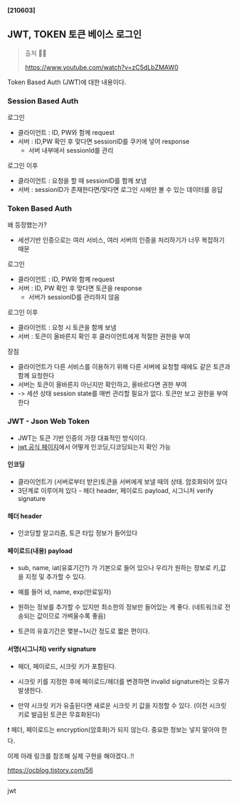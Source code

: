 **[210603]**



## JWT, TOKEN 토큰 베이스 로그인

> 출처 🙇‍♂️
>
> https://www.youtube.com/watch?v=zC5dLbZMAW0

Token Based Auth (JWT)에 대한 내용이다.

### Session Based Auth

로그인

- 클라이언트 : ID, PW와 함께 request
- 서버 : ID,PW 확인 후 맞다면 sessionID를 쿠키에 넣어 response
  - 서버 내부에서 sessionId를 관리

로그인 이후

- 클라이언트 : 요청을 할 때 sessionID를 함께 보냄
- 서버 : sessionID가 존재한다면/맞다면 로그인 시에만 볼 수 있는 데이터를 응답

### Token Based Auth

왜 등장했는가?

- 세션기반 인증으로는 여러 서비스, 여러 서버의 인증을 처리하기가 너무 복잡하기 때문

로그인

- 클라이언트 : ID, PW와 함께 request
- 서버 : ID, PW 확인 후 맞다면 토큰을 response
  - 서버가 sessionID를 관리하지 않음

로그인 이후

- 클라이언트 : 요청 시 토큰을 함께 보냄
- 서버 : 토큰이 올바른지 확인 후 클라이언트에게 적절한 권한을 부여

장점

- 클라이언트가 다른 서비스를 이용하기 위해 다른 서버에 요청할 때에도 같은 토큰과 함께 요청한다
- 서버는 토큰이 올바른지 아닌지만 확인하고, 올바르다면 권한 부여
- -> 세션 상태 session state를 매번 관리할 필요가 없다. 토큰만 보고 권한을 부여한다

### JWT - Json Web Token

- JWT는 토큰 기반 인증의 가장 대표적인 방식이다.
- [jwt 공식 페이지](https://jwt.io/)에서 어떻게 인코딩,디코딩되는지 확인 가능 

#### 인코딩

- 클라이언트가 (서버로부터 받은)토큰을 서버에게 보낼 때의 상태. 암호화되어 있다
- 3단계로 이루어져 있다 - 헤더 header, 페이로드 payload,  시그니처 verify signature

#### 헤더 header

- 인코딩할 알고리즘, 토큰 타입 정보가 들어있다

#### 페이로드(내용) payload

- sub, name, iat(유효기간?) 가 기본으로 들어 있으나 우리가 원하는 정보로 키,값을 지정 및 추가할 수 있다.

- 예를 들어 id, name, exp(만료일자)
- 원하는 정보를 추가할 수 있지만 최소한의 정보만 들어있는 게 좋다. (네트워크로 전송되는 값이므로 가벼울수록 좋음)
- 토큰의 유효기간은 몇분~1시간 정도로 짧은 편이다.

#### 서명(시그니처) verify signature

- 헤더, 페이로드, 시크릿 키가 포함된다.

- 시크릿 키를 지정한 후에 페이로드/헤더를 변경하면 invalid signature라는 오류가 발생한다.
- 만약 시크릿 키가 유출된다면 새로운 시크릿 키 값을 지정할 수 있다. (이전 시크릿 키로 발급된 토큰은 무효화된다)

❗ 헤더, 페이로드는 encryption(암호화)가 되지 않는다. 중요한 정보는 넣지 말아야 한다.



이제 아래 링크를 참조해 실제 구현을 해야겠다..!!

https://ocblog.tistory.com/56

---





jwt
